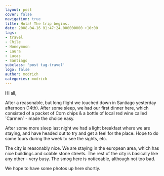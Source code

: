 ```yaml
---
layout: post
cover: false
navigation: true
title: Hola! The trip begins.
date: 2008-04-16 01:47:24.000000000 +10:00
tags: 
- travel
- Chile
- Honeymoon
- Laura
- Lucas
- Santiago
subclass: 'post tag-travel'
logo: false
author: modrich
categories: modrich
---
```


Hi all,

After a reasonable, but long flight we touched down in Santiago yesterday afternoon (14th). After some sleep, we had our first dinner here, which consisted of a packet of Corn chips & a bottle of local red wine called ´Carmen´ - made the choice easy.

After some more sleep last night we had a light breakfast where we are staying, and have headed out to try and get a feel for the place. Hope to do some tours during the week to see the sights, etc.

The city is reasonably nice. We are staying in the european area, which has nice buildings and cobble stone streets. The rest of the city is basically like any other - very busy. The smog here is noticeable, although not too bad.

We hope to have some photos up here shortly.

